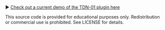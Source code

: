 ▶ [Check out a current demo of the TDN-01 plugin here](https://www.youtube.com/watch?v=JgCTVVzf8A0)

This source code is provided for educational purposes only. Redistribution or commercial use is prohibited. See LICENSE for details.
